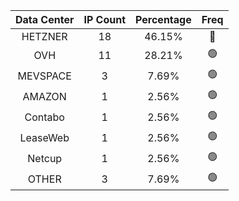 | Data Center | IP Count | Percentage | Freq |
|:------------:|:--------:|:-----------:|:-----:|
| HETZNER | 18 | 46.15% | 🔴 |
| OVH | 11 | 28.21% | 🟢 |
| MEVSPACE | 3 | 7.69% | 🟢 |
| AMAZON | 1 | 2.56% | 🟢 |
| Contabo | 1 | 2.56% | 🟢 |
| LeaseWeb | 1 | 2.56% | 🟢 |
| Netcup | 1 | 2.56% | 🟢 |
| OTHER | 3 | 7.69% | 🟢 |